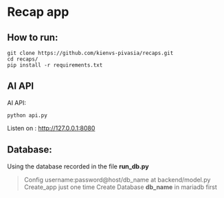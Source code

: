 # Recap app

## How to run:
```
git clone https://github.com/kienvs-pivasia/recaps.git
cd recaps/
pip install -r requirements.txt
```

## AI API

AI API:

```
python api.py
```

Listen on : http://127.0.0.1:8080

## Database:
Using the database recorded in the file **run_db.py**

> Config username:password@host/db_name at backend/model.py
> Create_app just one time
> Create Database **db_name** in mariadb first
